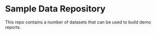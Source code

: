 # Sample Data Repository
This repo contains a number of datasets that can be used to build demo reports.

